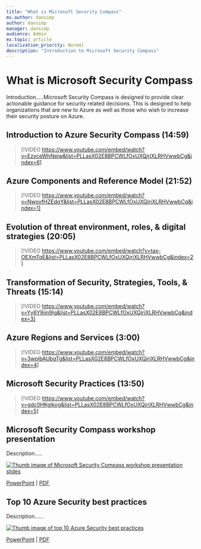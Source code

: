 ```yaml
---
title: "What is Microsoft Security Compass"
ms.author: dansimp
author: dansimp
manager: dansimp
audience: Admin
ms.topic: article
localization_priority: Normal
description: "Introduction to Microsoft Security Compass"
---
```


# What is Microsoft Security Compass

Introduction.....Microsoft Security Compass is designed to provide clear actionable guidance for security related decisions. This is designed to help organizations that are new to Azure as well as those who wish to increase their security posture on Azure.

## Introduction to Azure Security Compass (14:59)

> [!VIDEO https://www.youtube.com/embed/watch?v=EzyceWhNeiw&list=PLLasX02E8BPCWLfOxUXQjriXLRHVwwbCg&index=6]

## Azure Components and Reference Model (21:52)

> [!VIDEO https://www.youtube.com/embed/watch?v=NwovfHZEdqY&list=PLLasX02E8BPCWLfOxUXQjriXLRHVwwbCg&index=1]

## Evolution of threat environment, roles, & digital strategies (20:05)

> [!VIDEO https://www.youtube.com/embed/watch?v=tax-OEXmTqE&list=PLLasX02E8BPCWLfOxUXQjriXLRHVwwbCg&index=2]


## Transformation of Security, Strategies, Tools, & Threats (15:14)

> [!VIDEO https://www.youtube.com/embed/watch?v=Yy6Y9ijn9Ig&list=PLLasX02E8BPCWLfOxUXQjriXLRHVwwbCg&index=3]


## Azure Regions and Services (3:00)

> [!VIDEO https://www.youtube.com/embed/watch?v=3wpibAUbqTg&list=PLLasX02E8BPCWLfOxUXQjriXLRHVwwbCg&index=4]


## Microsoft Security Practices (13:50)

> [!VIDEO https://www.youtube.com/embed/watch?v=gdc0HKgIkog&list=PLLasX02E8BPCWLfOxUXQjriXLRHVwwbCg&index=5]

## Microsoft Security Compass workshop presentation

Description.....

[![Thumb image of Microsoft Security Compass workshop presentation slides](https://docs.microsoft.com/microsoft-365/downloads/security-compass-presentation-thumb.png)](https://docs.microsoft.com/microsoft-365/downloads/security-compass-presentation.pdf)

[PowerPoint](https://docs.microsoft.com/microsoft-365/downloads/security-compass-presentation.pptx) | [PDF](https://docs.microsoft.com/microsoft-365/downloads/security-compass-presentation.pdf)


## Top 10 Azure Security best practices
Description......

[![Thumb image of top 10 Azure Security best practices](https://docs.microsoft.com/microsoft-365/downloads/top-10-azure-security-best-practices-thumb.png)](https://docs.microsoft.com/microsoft-365/downloads/top-10-azure-security-best-practices.pdf)

[PowerPoint](https://docs.microsoft.com/microsoft-365/downloads/top-10-azure-security-best-practices.pptx) | [PDF](https://docs.microsoft.com/microsoft-365/downloads/top-10-azure-security-best-practices.pdf)